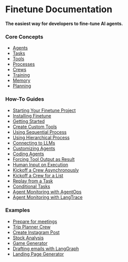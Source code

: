 # Finetune Documentation

**The easiest way for developers to fine-tune AI agents.**

<div class="grid-container">
  <div class="grid-item">
    <h3>Core Concepts</h3>
    <ul>
      <li><a href="core-concepts/agents/">Agents</a></li>
      <li><a href="core-concepts/tasks/">Tasks</a></li>
      <li><a href="core-concepts/tools/">Tools</a></li>
      <li><a href="core-concepts/processes/">Processes</a></li>
      <li><a href="core-concepts/crews/">Crews</a></li>
      <li><a href="core-concepts/training/">Training</a></li>
      <li><a href="core-concepts/memory/">Memory</a></li>
      <li><a href="core-concepts/planning/">Planning</a></li>
    </ul>
  </div>
  
  <div class="grid-item">
    <h3>How-To Guides</h3>
    <ul>
      <li><a href="how-to/starting-your-project/">Starting Your Finetune Project</a></li>
      <li><a href="how-to/installing/">Installing Finetune</a></li>
      <li><a href="how-to/getting-started/">Getting Started</a></li>
      <li><a href="how-to/create-custom-tools/">Create Custom Tools</a></li>
      <li><a href="how-to/using-sequential-process/">Using Sequential Process</a></li>
      <li><a href="how-to/using-hierarchical-process/">Using Hierarchical Process</a></li>
      <li><a href="how-to/connecting-to-llms/">Connecting to LLMs</a></li>
      <li><a href="how-to/customizing-agents/">Customizing Agents</a></li>
      <li><a href="how-to/coding-agents/">Coding Agents</a></li>
      <li><a href="how-to/forcing-tool-output/">Forcing Tool Output as Result</a></li>
      <li><a href="how-to/human-input-execution/">Human Input on Execution</a></li>
      <li><a href="how-to/kickoff-crew-async/">Kickoff a Crew Asynchronously</a></li>
      <li><a href="how-to/kickoff-crew-list/">Kickoff a Crew for a List</a></li>
      <li><a href="how-to/replay-from-task/">Replay from a Task</a></li>
      <li><a href="how-to/conditional-tasks/">Conditional Tasks</a></li>
      <li><a href="how-to/agent-monitoring-agentops/">Agent Monitoring with AgentOps</a></li>
      <li><a href="how-to/agent-monitoring-langtrace/">Agent Monitoring with LangTrace</a></li>
    </ul>
  </div>
  
  <div class="grid-item">
    <h3>Examples</h3>
    <ul>
      <li><a href="examples/prepare-for-meetings/">Prepare for meetings</a></li>
      <li><a href="examples/trip-planner-crew/">Trip Planner Crew</a></li>
      <li><a href="examples/create-instagram-post/">Create Instagram Post</a></li>
      <li><a href="examples/stock-analysis/">Stock Analysis</a></li>
      <li><a href="examples/game-generator/">Game Generator</a></li>
      <li><a href="examples/drafting-emails-langgraph/">Drafting emails with LangGraph</a></li>
      <li><a href="examples/landing-page-generator/">Landing Page Generator</a></li>
    </ul>
  </div>
</div>